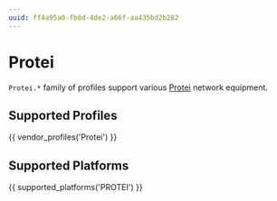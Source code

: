 ```yaml
---
uuid: ff4a95a0-fb8d-4de2-a66f-aa435bd2b282
---
```

# Protei

`Protei.*` family of profiles support various [Protei](https://www.protei.ru/)
network equipment.

## Supported Profiles

{{ vendor_profiles('Protei') }}

## Supported Platforms

{{ supported_platforms('PROTEI') }}
